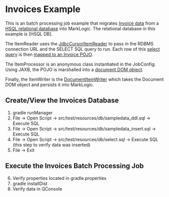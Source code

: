 # Invoices Example

This is an batch processing job example that migrates [Invoice data](invoices-sql-diagram.jpg) from a [HSQL relational database](http://www.hsqldb.org/) into MarkLogic.  The relational database in this example is [HSQL DB].  

The ItemReader uses the [JdbcCursorItemReader](http://docs.spring.io/spring-batch/apidocs/org/springframework/batch/item/database/JdbcCursorItemReader.html) to pass in the RDBMS connection URL and the SELECT SQL query to run.  Each row of this [select query]() is then [mapped to an Invoice POJO]().   

The ItemProcessor is an anonymous class instantiated in the JobConfig.  Using JAXB, the POJO is marshalled into a [document DOM object]().  

Finally, the ItemWriter is the [DocumentItemWriter](https://github.com/sastafford/marklogic-spring-batch/blob/master/core/src/main/java/com/marklogic/spring/batch/item/DocumentItemWriter.java) which takes the Document DOM object and persists it into MarkLogic.  




## Create/View the Invoices Database
1) gradle runManager
2) File -> Open Script -> src/test/resources/db/sampledata_ddl.sql -> Execute SQL
3) File -> Open Script -> src/test/resources/db/sampledata_insert.sql -> Execute SQL
4) File -> Open Script -> src/test/resources/db/select.sql -> Execute SQL (this step to verify data was inserted)
5) File -> Exit

## Execute the Invoices Batch Processing Job
6) Verify properties located in gradle.properties 
1) gradle installDist
8) Verify data in QConsole


